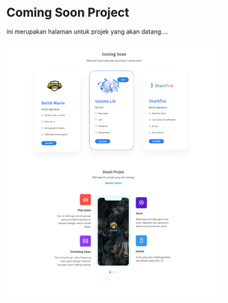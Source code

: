 # Coming Soon Project
ini merupakan halaman untuk projek yang akan datang....
<div align="center">
    <img src="/assets/img/comingsoon-project.png" width="600px"</img>
</div>
